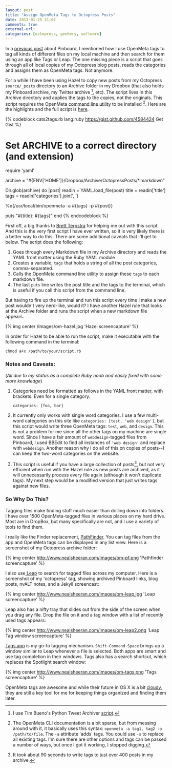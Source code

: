 ```yaml
---
layout: post  
title: "Assign OpenMeta Tags to Octopress Posts"  
date: 2013-01-25 21:07  
comments: true  
external-url:  
categories: [octopress, geekery, software]  
---
```


In a [previous post][1] about Pinboard, I mentioned how I use OpenMeta tags to tag all kinds of different files on my local machine and then search for them using an app like Tags or Leap. The one missing piece is a script that goes through all of local copies of my Octopress blog posts, reads the categories and assigns them as OpenMeta tags. Not anymore.

For a while I have been using Hazel to copy new posts from my Octopress `source/_posts` directory to an Archive folder in my Dropbox (that also holds my Pinboard archive, my Twitter archive [^1], etc). The script lives in this Archive directory and applies the tags to the copies, not the originals. This script requires the OpenMeta [command line utility][7] to be installed [^2]. Here are the highlights and the full script is [here][2].

{% codeblock cats2tags.rb lang:ruby https://gist.github.com/4584424 Get Gist %}
# Set ARCHIVE to a correct directory (and extension)
 
require 'yaml'
 
archive = "#{ENV['HOME']}/Dropbox/Archive/OctopressPosts/*.markdown"
 
Dir.glob(archive) do |post|
  readin = YAML.load_file(post)
  title = readin['title']
  tags = readin['categories'].join(', ')
  
  %x{/usr/local/bin/openmeta -a #{tags} -p #{post}}
    
  puts "#{title}: #{tags}"
end
{% endcodeblock %}


First off, a big thanks to [Brett Terpstra][3] for helping me out with this script. And this is the very first script I have ever written, so it is very likely there is a better way to do this. There are some additional caveats that I'll get to below. The script does the following:

1. Goes through every Markdown file in my Archive directory and reads the YAML front matter using the Ruby YAML module
2. Creates a variable, `tags` that holds a string of all the post categories, comma-separated.
3. Calls the OpenMeta command line utility to assign these `tags` to each markdown file.
4. The last `puts` line writes the post title and the tags to the terminal, which is useful if you call this script from the command line.


But having to fire up the terminal and run this script every time I make a new post wouldn't very nerd-like, would it?  I have another Hazel rule that looks at the Archive folder and runs the script when a new markdown file appears. 

{% img center /images/om-hazel.jpg 'Hazel screencapture' %}

In order for Hazel to be able to run the script, make it executable with the following command in the terminal:

    chmod a+x /path/to/your/script.rb

### Notes and Caveats:

(*All due to my status as a complete Ruby noob and easily fixed with some more knowledge*)

1. Categories need be formatted as follows in the YAML front matter, with brackets. Even for a single category.

    `categories: [foo, bar]`
    
2. It currently only works with single word categories. I use a few multi-word categories on this site like `categories: [test, 'web design']`, but this script would write three OpenMeta tags: `test`, `web`, and `design`. This is not a problem for me since all the other tags on my machine are single word. Since I have a fair amount of `webdesign`-tagged files from Pinboard, I used BBEdit to find all instances of `'web design'` and replace with `webdesign`. Another reason why I do all of this on copies of posts--I can keep the two-word categories on the website.

3. This script is useful if you have a large collection of posts[^3], but not very efficient when run with the Hazel rule as new posts are archived, as it will unnecessarily process every file again (although it won't duplicate tags). My next step would be a modified version that just writes tags against new files. 


### So Why Do This?

Tagging files make finding stuff much easier than drilling down into folders. I have over 1500 OpenMeta-tagged files in various places on my hard drive. Most are in DropBox, but many specifically are not, and I use a variety of tools to find them.

I really like the Finder replacement, [PathFinder][4]. You can tag files from the app and OpenMeta tags can be displayed in any list view. Here is a screenshot of my Octopress archive folder:

{% img center http://www.nealsheeran.com/images/om-pf.png 'Pathfinder screencapture' %}

I also use[ Leap][5] to search for tagged files across my computer. Here is a screenshot of my 'octopress' tag, showing archived Pinboard links, blog posts, nvALT notes, and a Jekyll  screencast:

{% img center http://www.nealsheeran.com/images/om-leap.jpg 'Leap screencapture' %}


Leap also has a nifty tray that slides out from the side of the screen when you drag any file. Drop the file on it and a tag window with a list of recently used tags appears:

{% img center http://www.nealsheeran.com/images/om-leap2.png 'Leap Tag window screencapture' %}


[Tags.app][6] is my go-to tagging mechanism. `Shift-Command-Space` brings up a window similar to Leap whenever a file is selected. Both apps are smart and use tag completion in their windows. Tags also has a search shortcut, which replaces the Spotlight search window:

{% img center http://www.nealsheeran.com/images/om-tags.png 'Tags screencapture' %}

OpenMeta tags are awesome and while their future in OS X is a bit [cloudy][9], they are still a key tool for me for keeping things organized and finding them later.


[^1]: I use Tim Bueno's Python Tweet Archiver [script][8].

[^2]: The OpenMeta CLI documentation is a bit sparse, but from messing around with it, it basically uses this syntax: `openmeta -a tag1, tag2 -p /path/to/file`. The `-a` attribute 'adds' tags. You could use `-s` to replace all existing tags. I'm sure there are other options and tags can be passed a number of ways, but once I got it working, I stopped digging.

[^3]: It took about 90 seconds to write tags to just over 400 posts in my archive.
    
    

[1]: http://www.nealsheeran.com/archives/2013/01/how_i_use_pinboard/
[2]: https://gist.github.com/4584424
[3]: http://brettterpstra.com/
[4]: http://cocoatech.com/pathfinder/
[5]: http://www.ironicsoftware.com/leap/
[6]: http://www.caseapps.com/tags/
[7]: http://code.google.com/p/openmeta/downloads/detail?name=openmeta_commandline_1.3.0.zip&can=2&q=
[8]: http://www.timbueno.com/2012/07/07/rolling-my-own-automatic-tweet-archiver
[9]: http://support.cocoatech.com/discussions/problems/1387-openmeta-standard-and-mountain-lion

